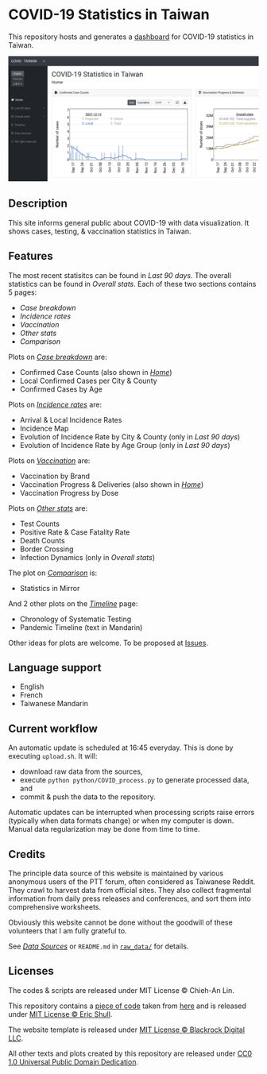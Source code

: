 COVID-19 Statistics in Taiwan
=============================

This repository hosts and generates a [dashboard](http://covidtaiwan.linc.tw/) for COVID-19 statistics in Taiwan.

![image](figures/screenshot.png)


Description
-----------

This site informs general public about COVID-19 with data visualization.
It shows cases, testing, & vaccination statistics in Taiwan.


Features
--------

The most recent statisitcs can be found in _Last 90 days_.
The overall statistics can be found in _Overall stats_.
Each of these two sections contains 5 pages: 
- _Case breakdown_
- _Incidence rates_
- _Vaccination_
- _Other stats_
- _Comparison_

Plots on [_Case breakdown_](http://covidtaiwan.linc.tw/page/latest_cases.html) are:
- Confirmed Case Counts (also shown in [_Home_](http://covidtaiwan.linc.tw/page/index.html))
- Local Confirmed Cases per City & County
- Confirmed Cases by Age

Plots on [_Incidence rates_](http://covidtaiwan.linc.tw/page/latest_incidence.html) are:
- Arrival & Local Incidence Rates
- Incidence Map
- Evolution of Incidence Rate by City & County (only in _Last 90 days_)
- Evolution of Incidence Rate by Age Group (only in _Last 90 days_)

Plots on [_Vaccination_](http://covidtaiwan.linc.tw/page/latest_vaccination.html) are:
- Vaccination by Brand
- Vaccination Progress & Deliveries (also shown in [_Home_](http://covidtaiwan.linc.tw/page/index.html))
- Vaccination Progress by Dose

Plots on [_Other stats_](http://covidtaiwan.linc.tw/page/latest_others.html) are:
- Test Counts
- Positive Rate & Case Fatality Rate
- Death Counts
- Border Crossing
- Infection Dynamics (only in _Overall stats_)

The plot on [_Comparison_](http://covidtaiwan.linc.tw/page/latest_comparison.html) is:
- Statistics in Mirror

And 2 other plots on the [_Timeline_](http://covidtaiwan.linc.tw/page/timeline.html) page:
- Chronology of Systematic Testing
- Pandemic Timeline (text in Mandarin)

Other ideas for plots are welcome. To be proposed at [Issues](https://github.com/Linc-tw/COVID_breakdown/issues).


Language support
----------------

- English
- French
- Taiwanese Mandarin


Current workflow
----------------

An automatic update is scheduled at 16:45 everyday.
This is done by executing `upload.sh`. It will:
- download raw data from the sources,
- execute `python python/COVID_process.py` to generate processed data, and
- commit & push the data to the repository.

Automatic updates can be interrupted when processing scripts raise errors (typically when data formats change) or when my computer is down.
Manual data regularization may be done from time to time.


Credits
-------

The principle data source of this website is 
maintained by various anonymous users of the PTT forum, often considered as Taiwanese Reddit. 
They crawl to harvest data from official sites. 
They also collect fragmental information from daily press releases and conferences, and sort them into comprehensive worksheets.

Obviously this website cannot be done without the goodwill of these volunteers that I am fully grateful to.

See [_Data Sources_](http://covidtaiwan.linc.tw/page/data_source.html) or 
`README.md` in [`raw_data/`](https://github.com/Linc-tw/COVID_breakdown/tree/master/raw_data)
for details.


Licenses
--------

The codes & scripts are released under MIT License © Chieh-An Lin.

This repository contains a [piece of code](https://github.com/Linc-tw/COVID_breakdown/blob/master/js/utility/saveSvgAsPng.js) 
taken from [here](https://github.com/exupero/saveSvgAsPng) and is released under [MIT License © Eric Shull](https://github.com/exupero/saveSvgAsPng/blob/gh-pages/LICENSE).

The website template is released under [MIT License © Blackrock Digital LLC](https://github.com/BlackrockDigital/startbootstrap-sb-admin/blob/gh-pages/LICENSE).

All other texts and plots created by this repository are released under [CC0 1.0 Universal Public Domain Dedication](https://creativecommons.org/publicdomain/zero/1.0/deed.en).
